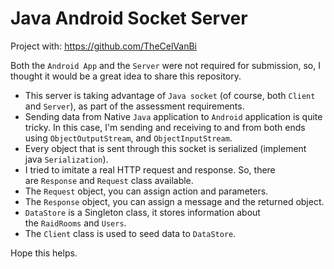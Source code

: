 # Java Android Socket Server

Project with: https://github.com/TheCelVanBi

Both the `Android App` and the `Server` were not required for submission, so, I thought it would be a great idea to share this repository.
- This server is taking advantage of `Java socket` (of course, both `Client` and `Server`), as part of the assessment requirements.
- Sending data from Native `Java` application to `Android` application is quite tricky. In this case, I'm sending and receiving to and from both ends using `ObjectOutputStream`, and `ObjectInputStream`.
- Every object that is sent through this socket is serialized (implement java `Serialization`).
- I tried to imitate a real HTTP request and response. So, there are `Response` and `Request` class available.
- The `Request` object, you can assign action and parameters.
- The `Response` object, you can assign a message and the returned object.
- `DataStore` is a Singleton class, it stores information about the `RaidRooms` and `Users`.
- The `Client` class is used to seed data to `DataStore`.

Hope this helps.
